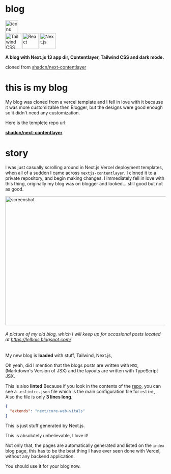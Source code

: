 # blog

<img src="https://skillicons.dev/icons?i=tailwind,ts,react,nextjs,js,md,vercel,pnpm&perline=15" alt="icons" height="40"/>
<div >
	<img width="50" src="https://user-images.githubusercontent.com/25181517/202896760-337261ed-ee92-4979-84c4-d4b829c7355d.png" alt="Tailwind CSS" title="Tailwind CSS"/>
	<img width="50" src="https://user-images.githubusercontent.com/25181517/183897015-94a058a6-b86e-4e42-a37f-bf92061753e5.png" alt="React" title="React"/>
	<img width="50" src="https://github.com/marwin1991/profile-technology-icons/assets/136815194/5f8c622c-c217-4649-b0a9-7e0ee24bd704" alt="Next.js" title="Next.js"/>
</div>

<strong>A blog with Next.js 13 app dir, Contentlayer, Tailwind CSS and dark mode.</strong>


cloned from [shadcn/next-contentlayer](https://github.com/shadcn/next-contentlayer/)

# this is my blog

My blog was cloned from a vercel template and I fell in love with it because it was more customizable then Blogger, but the designs were good enough so it didn't need any customization.

Here is the templete repo url:

[**shadcn/next-contentlayer**](https://github.com/shadcn/next-contentlayer/)

# story

I was just casually scrolling around in Next.js Vercel deployment templates, when all of a sudden I came across `nextjs-contentlayer`.
I cloned it to a private repository, and begin making changes.
I immediately fell in love with this thing, originally my blog was on blogger and looked... still good but not as good.


<Image src="public/Screenshot 2024-09-09 8.09.41 PM.png" width="718" height="404" alt="screenshot" />

###### A picture of my old blog, which I will keep up for occasional posts located at     <a href="https://lelbois.blogspot.com/">https://lelbois.blogspot.com/</a>

My new blog is **loaded** with stuff, Tailwind, Next.js, 

Oh yeah, did I mention that the blogs posts are written with `MDX`, (Markdown's Version of JSX) and the layouts are written with TypeScript JSX.

This is also **linted** Because if you look in the contents of the <a href="https://github.com/shadcn/next-contentlayer/">repo</a>, you can see a `.eslintrc.json` file which is the main configuration file for `eslint`, Also the file is only **3 lines long**.

```json
{
  "extends": "next/core-web-vitals"
}
```
This is just stuff generated by Next.js.

This is absolutely unbelievable, I love it!

Not only that, the pages are automatically generated and listed on the `index` blog page, this has to be the best thing I have ever seen done with Vercel, without any backend application.

You should use it for your blog now.
